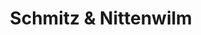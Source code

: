 ---
title: "Schmitz & Nittenwilm"
url: /koeln/schmitz-und-nittenwilm-landgrafenstrasse/
shop: Bäckerei
---